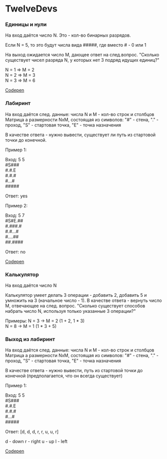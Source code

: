 # TwelveDevs
<h3> Единицы и нули </h3>
На вход даётся число N. Это - кол-во бинарных разрядов.

Если N = 5, то это будут числа вида #####, где вместо # - 0 или 1

На выход ожидается число M, дающее ответ на след.вопрос. "Сколько существует чисел разряда N, у которых нет 3 подряд идущих единиц?"

N = 1   =>   M = 2<br>
N = 2   =>   M = 3<br>
N = 3   =>   M = 6<br>

<a href="https://codepen.io/talerchik-aleksey/pen/poVQyVM?editors=1111">Codepen</a>

<h3> Лабиринт </h3>
На вход даётся след. данные:
числа N и M - кол-во строк и столбцов
Матрица a размерности NxM, состоящая из символов: "#" - стена, "." - проход, "S" - стартовая точка, "E" - точка назначения

В качестве ответа - нужно вывести, существует ли путь из стартовой точки до конечной.

Пример 1:

Вход:
5 5<br>
#S###<br>
#.#.E<br>
#.#.#<br>
#...#<br>
#####<br>

Ответ: yes


Пример 2:

Вход:
5 7<br>
#S#E.##<br>
#.###.#<br>
#.#...#<br>
#....##<br>
##.####<br>

Ответ: no

<a href="https://codepen.io/talerchik-aleksey/pen/jOxQqvj?editors=1111">Codepen</a> 

<h3> Калькулятор </h3>
На вход даётся число N

Калькулятор умеет делать 3 операции - добавить 2, добавить 5 и умножить на 3 (начальное число - 1).
В качестве ответа - вернуть число M, отвечающее на след. вопрос. "Сколько существует способов набрать число N, используя только указанные 3 операции?"

Примеры:
N = 3   ->   M = 2 (1 + 2, 1 * 3) <br>
N = 8   ->   M = 1 (1 * 3 + 5)<br>

<h3> Выход из лабиринт </h3>
На вход даётся след. данные:
числа N и M - кол-во строк и столбцов
Матрица a размерности NxM, состоящая из символов: "#" - стена, "." - проход, "S" - стартовая точка, "E" - точка назначения

В качестве ответа - нужно вывести, путь из стартовой точки до конечной (предполагается, что он всегда существует)

Пример 1:

Вход:
5 5<br>
#S###<br>
#.#.E<br>
#.#.#<br>
#...#<br>
#####<br>

Ответ: [d, d, d, r, r, u, u, r]


d - down
r - right
u - up
l - left

<a href="https://codepen.io/talerchik-aleksey/pen/XWqydxd?editors=1111">Codepen</a>
